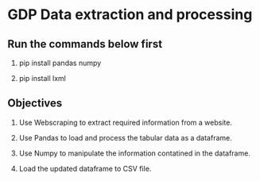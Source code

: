 # GDP Data extraction and processing

## Run the commands below first

1. pip install pandas numpy

2. pip install lxml

## Objectives

1. Use Webscraping to extract required information from a website.

2. Use Pandas to load and process the tabular data as a dataframe.

3. Use Numpy to manipulate the information contatined in the dataframe.

4. Load the updated dataframe to CSV file.
